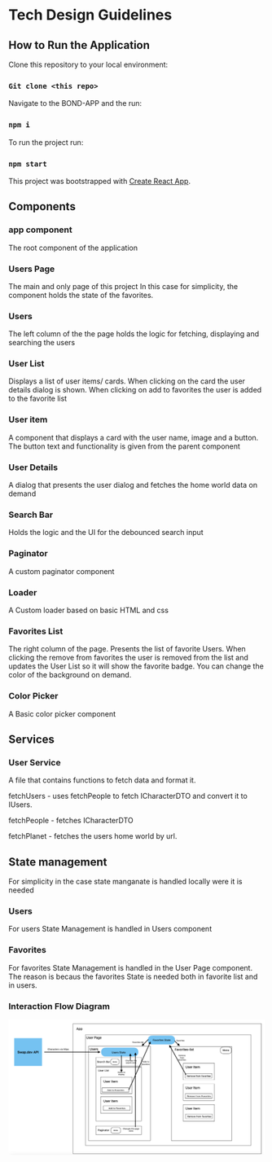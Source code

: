 # Tech Design Guidelines

## How to Run the Application

Clone this repository to your local environment:

### `Git clone <this repo>`

Navigate to the BOND-APP and the run:

### `npm i`

To run the project run:

### `npm start`

This project was bootstrapped with [Create React App](https://github.com/facebook/create-react-app).

## Components

### app component

The root component of the application

### Users Page

The main and only page of this project
In this case for simplicity, the component holds the state of the favorites.

### Users

The left column of the the page holds the logic for fetching, displaying and searching the users

### User List

Displays a list of user items/ cards.
When clicking on the card the user details dialog is shown.
When clicking on add to favorites the user is added to the favorite list

### User item

A component that displays a card with the user name, image and a button.
The button text and functionality is given from the parent component

### User Details

A dialog that presents the user dialog and fetches the home world data on demand

### Search Bar

Holds the logic and the UI for the debounced search input

### Paginator

A custom paginator component

### Loader

A Custom loader based on basic HTML and css

### Favorites List

The right column of the page. Presents the list of favorite Users.
When clicking the remove from favorites the user is removed from the list and updates the User List so it will show the favorite badge.
You can change the color of the background on demand.

### Color Picker

A Basic color picker component

## Services

### User Service

A file that contains functions to fetch data and format it.

fetchUsers - uses fetchPeople to fetch ICharacterDTO and convert it to IUsers.

fetchPeople - fetches ICharacterDTO

fetchPlanet - fetches the users home world by url.

## State management

For simplicity in the case state manganate is handled locally were it is needed

### Users

For users State Management is handled in Users component

### Favorites

For favorites State Management is handled in the User Page component.
The reason is becaus the favorites State is needed both in favorite list and in users.

### Interaction Flow Diagram

![Interaction Flow Diagram](./app-diagram.png)
